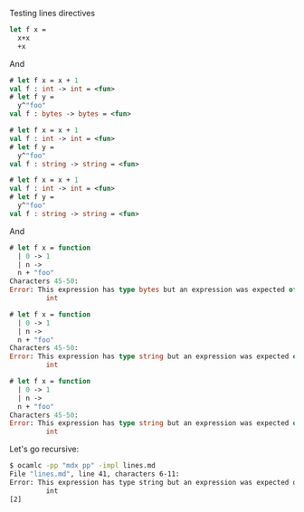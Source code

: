 Testing lines directives

```ocaml
let f x =
  x+x
  +x
```

And

```ocaml version=4.02
# let f x = x + 1
val f : int -> int = <fun>
# let f y =
  y^"foo"
val f : bytes -> bytes = <fun>
```

```ocaml version=4.06
# let f x = x + 1
val f : int -> int = <fun>
# let f y =
  y^"foo"
val f : string -> string = <fun>
```

```ocaml version=4.07
# let f x = x + 1
val f : int -> int = <fun>
# let f y =
  y^"foo"
val f : string -> string = <fun>
```

And

```ocaml version=4.02
# let f x = function
  | 0 -> 1
  | n ->
  n + "foo"
Characters 45-50:
Error: This expression has type bytes but an expression was expected of type
         int
```

```ocaml version=4.06
# let f x = function
  | 0 -> 1
  | n ->
  n + "foo"
Characters 45-50:
Error: This expression has type string but an expression was expected of type
         int
```

```ocaml version=4.07
# let f x = function
  | 0 -> 1
  | n ->
  n + "foo"
Characters 45-50:
Error: This expression has type string but an expression was expected of type
         int
```

Let's go recursive:

```sh
$ ocamlc -pp "mdx pp" -impl lines.md
File "lines.md", line 41, characters 6-11:
Error: This expression has type string but an expression was expected of type
         int
[2]
```
